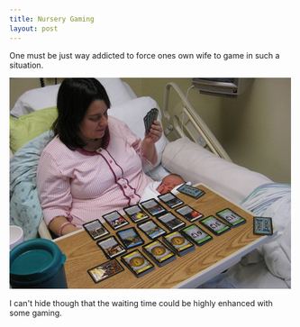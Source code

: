 ```yaml
---
title: Nursery Gaming
layout: post
---
```

One must be just way addicted to force ones own wife to game in such a 
situation.

![Nursery Gaming](/images/nursery_gaming.jpg)

I can't hide though that the waiting time could be highly enhanced with 
some gaming.
